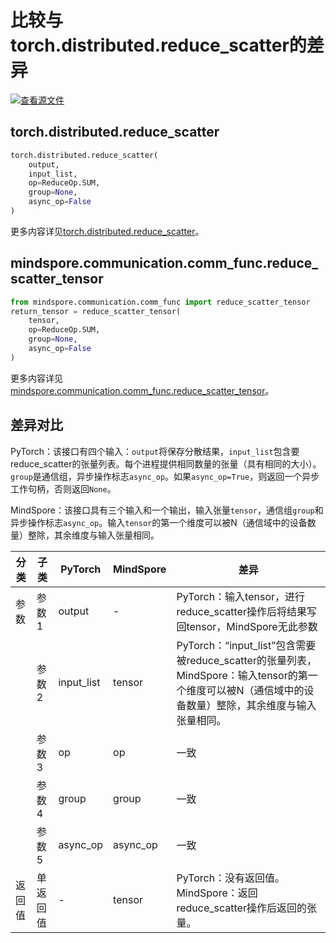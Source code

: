 # 比较与torch.distributed.reduce_scatter的差异

[![查看源文件](https://mindspore-website.obs.cn-north-4.myhuaweicloud.com/website-images/master/resource/_static/logo_source.svg)](https://gitee.com/mindspore/docs/blob/master/docs/mindspore/source_zh_cn/note/api_mapping/pytorch_diff/reduce_scatter_tensor.md)

## torch.distributed.reduce_scatter

```python
torch.distributed.reduce_scatter(
    output,
    input_list,
    op=ReduceOp.SUM,
    group=None,
    async_op=False
)
```

更多内容详见[torch.distributed.reduce_scatter](https://pytorch.org/docs/1.8.1/distributed.html#torch.distributed.reduce_scatter)。

## mindspore.communication.comm_func.reduce_scatter_tensor

```python
from mindspore.communication.comm_func import reduce_scatter_tensor
return_tensor = reduce_scatter_tensor(
    tensor,
    op=ReduceOp.SUM,
    group=None,
    async_op=False
)
```

更多内容详见[mindspore.communication.comm_func.reduce_scatter_tensor](https://www.mindspore.cn/docs/en/master/api_python/communication/mindspore.communication.comm_func.reduce.html#mindspore.communication.comm_func.reduce_scatter_tensor)。

## 差异对比

PyTorch：该接口有四个输入：`output`将保存分散结果，`input_list`包含要reduce_scatter的张量列表。每个进程提供相同数量的张量（具有相同的大小）。`group`是通信组，异步操作标志`async_op`。如果`async_op=True`，则返回一个异步工作句柄，否则返回`None`。

MindSpore：该接口具有三个输入和一个输出，输入张量`tensor`，通信组`group`和异步操作标志`async_op`。输入`tensor`的第一个维度可以被N（通信域中的设备数量）整除，其余维度与输入张量相同。

| 分类 | 子类   | PyTorch    | MindSpore | 差异                                                                                                  |
|----|------|------------|-----------|-----------------------------------------------------------------------------------------------------|
| 参数 | 参数1  | output     | -         | PyTorch：输入tensor，进行reduce_scatter操作后将结果写回tensor，MindSpore无此参数                                            |
|    | 参数2  | input_list | tensor    | PyTorch：“input_list”包含需要被reduce_scatter的张量列表，MindSpore：输入tensor的第一个维度可以被N（通信域中的设备数量）整除，其余维度与输入张量相同。 |
|    | 参数3  | op         | op        | 一致                                                                                                  |
|    | 参数4  | group      | group     | 一致                                                                                                  |
|    | 参数5  | async_op   | async_op         | 一致                                                                        |
| 返回值 | 单返回值 | -          | tensor    | PyTorch：没有返回值。 MindSpore：返回reduce_scatter操作后返回的张量。                                                       |
